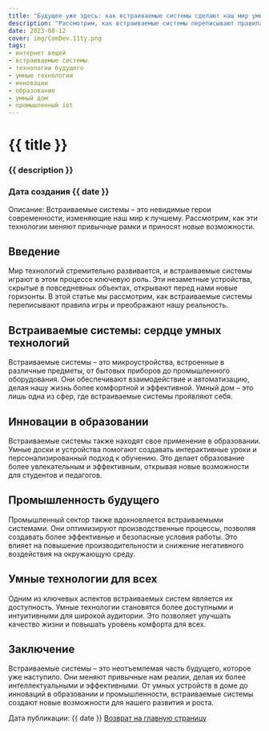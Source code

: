 ```yaml
---
title: "Будущее уже здесь: как встраиваемые системы сделают наш мир умнее"
description: "Рассмотрим, как встраиваемые системы переписывают правила игры и преображают нашу реальность."
date: 2023-08-12
cover: img/ComDev.11ty.png
tags:
- интернет вещей
- встраиваемые системы
- технологии будущего
- умные технологии
- инновации
- образование
- умный дом
- промышленный iot
---
```


# {{ title }}
### {{ description }}
### Дата создания {{ date }}

Описание: Встраиваемые системы – это невидимые герои современности, изменяющие наш мир к лучшему. Рассмотрим, как эти технологии меняют привычные рамки и приносят новые возможности.

## Введение

Мир технологий стремительно развивается, и встраиваемые системы играют в этом процессе ключевую роль. Эти незаметные устройства, скрытые в повседневных объектах, открывают перед нами новые горизонты. В этой статье мы рассмотрим, как встраиваемые системы переписывают правила игры и преображают нашу реальность.

## Встраиваемые системы: сердце умных технологий

Встраиваемые системы – это микроустройства, встроенные в различные предметы, от бытовых приборов до промышленного оборудования. Они обеспечивают взаимодействие и автоматизацию, делая нашу жизнь более комфортной и эффективной. Умный дом – это лишь одна из сфер, где встраиваемые системы проявляют себя.

## Инновации в образовании

Встраиваемые системы также находят свое применение в образовании. Умные доски и устройства помогают создавать интерактивные уроки и персонализированный подход к обучению. Это делает образование более увлекательным и эффективным, открывая новые возможности для студентов и педагогов.

## Промышленность будущего

Промышленный сектор также вдохновляется встраиваемыми системами. Они оптимизируют производственные процессы, позволяя создавать более эффективные и безопасные условия работы. Это влияет на повышение производительности и снижение негативного воздействия на окружающую среду.

## Умные технологии для всех

Одним из ключевых аспектов встраиваемых систем является их доступность. Умные технологии становятся более доступными и интуитивными для широкой аудитории. Это позволяет улучшать качество жизни и повышать уровень комфорта для всех.

## Заключение

Встраиваемые системы – это неотъемлемая часть будущего, которое уже наступило. Они меняют привычные нам реалии, делая их более интеллектуальными и эффективными. От умных устройств в доме до инноваций в образовании и промышленности, встраиваемые системы создают новые возможности для нашего развития и роста.

Дата публикации: {{ date }}
[Возврат на главную страницу](/)